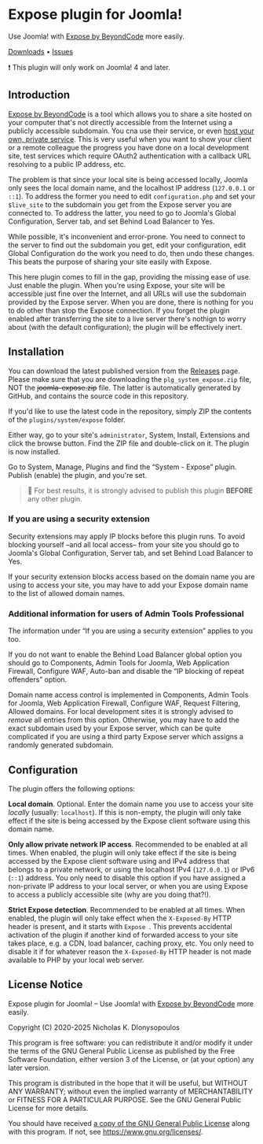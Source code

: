 # Expose plugin for Joomla!

Use Joomla! with [Expose by BeyondCode](https://expose.dev) more easily.

[Downloads](https://github.com/nikosdion/joomla-expose/releases) • [Issues](https://github.com/nikosdion/joomla-expose/issues)

❗️ This plugin will only work on Joomla! 4 and later.

## Introduction

[Expose by BeyondCode](https://expose.dev) is a tool which allows you to share a site hosted on your computer that's not directly accessible from the Internet using a publicly accessible subdomain. You cna use their service, or even [host your own, private service](https://www.dionysopoulos.me/expose-your-local-web-server-to-the-internet.html). This is very useful when you want to show your client or a remote colleague the progress you have done on a local development site, test services which require OAuth2 authentication with a callback URL resolving to a public IP address, etc.

The problem is that since your local site is being accessed locally, Joomla only sees the local domain name, and the localhost IP address (`127.0.0.1` or `::1`). To address the former you need to edit `configuration.php` and set your `$live_site` to the subdomain you get from the Expose server you are connected to. To address the latter, you need to go to Joomla's Global Configuration, Server tab, and set Behind Load Balancer to Yes.

While possible, it's inconvenient and error-prone. You need to connect to the server to find out the subdomain you get, edit your configuration, edit Global Configuration do the work you need to do, then undo these changes. This beats the purpose of sharing your site easily with Expose.

This here plugin comes to fill in the gap, providing the missing ease of use. Just enable the plugin. When you're using Expose, your site will be accessible just fine over the Internet, and all URLs will use the subdomain provided by the Expose server. When you are done, there is nothing for you to do other than stop the Expose connection. If you forget the plugin enabled after transferring the site to a live server there's nothign to worry about (with the default configuration); the plugin will be effectively inert.

## Installation

You can download the latest published version from the [Releases](https://github.com/nikosdion/joomla-expose/releases) page. Please make sure that you are downloading the `plg_system_expose.zip` file, NOT the ~~joomla-expose.zip~~ file. The latter is automatically generated by GitHub, and contains the source code in this repository.

If you'd like to use the latest code in the repository, simply ZIP the contents of the `plugins/system/expose` folder.

Either way, go to your site's `administrator`, System, Install, Extensions and click the browse button. Find the ZIP file and double-click on it. The plugin is now installed.

Go to System, Manage, Plugins and find the “System - Expose” plugin. Publish (enable) the plugin, and you're set.

> 📝 For best results, it is strongly advised to publish this plugin **BEFORE** any other plugin.

### If you are using a security extension

Security extensions may apply IP blocks before this plugin runs. To avoid blocking yourself –and all local access– from your site you should go to Joomla's Global Configuration, Server tab, and set Behind Load Balancer to Yes.

If your security extension blocks access based on the domain name you are using to access your site, you may have to add your Expose domain name to the list of allowed domain names. 

### Additional information for users of Admin Tools Professional

The information under “If you are using a security extension” applies to you too.

If you do not want to enable the Behind Load Balancer global option you should go to Components, Admin Tools for Joomla, Web Application Firewall, Configure WAF, Auto-ban and disable the “IP blocking of repeat offenders” option.

Domain name access control is implemented in Components, Admin Tools for Joomla, Web Application Firewall, Configure WAF, Request Filtering, Allowed domains. For local development sites it is strongly advised to _remove_ all entries from this option. Otherwise, you may have to add the exact subdomain used by your Expose server, which can be quite complicated if you are using a third party Expose server which assigns a randomly generated subdomain. 

## Configuration

The plugin offers the following options:

**Local domain**. Optional. Enter the domain name you use to access your site _locally_ (usually: `localhost`). If this is non-empty, the plugin will only take effect if the site is being accessed by the Expose client software using this domain name.

**Only allow private network IP access**. Recommended to be enabled at all times. When enabled, the plugin will only take effect if the site is being accessed by the Expose client software using and IPv4 address that belongs to a private network, or using the localhost IPv4 (`127.0.0.1`) or IPv6 (`::1`) address. You only need to disable this option if you have assigned a non-private IP address to your local server, or when you are using Expose to access a publicly accessible site (why are you doing that?!).

**Strict Expose detection**. Recommended to be enabled at all times. When enabled, the plugin will only take effect when the `X-Exposed-By` HTTP header is present, and it starts with `Expose `. This prevents accidental activation of the plugin if another kind of forwarded access to your site takes place, e.g. a CDN, load balancer, caching proxy, etc. You only need to disable it if for whatever reason the `X-Exposed-By` HTTP header is not made available to PHP by your local web server.

## License Notice

Expose plugin for Joomla! – Use Joomla! with [Expose by BeyondCode](https://expose.dev) more easily.

Copyright (C) 2020-2025 Nicholas K. DIonysopoulos

This program is free software: you can redistribute it and/or modify it under the terms of the GNU General Public License as published by the Free Software Foundation, either version 3 of the License, or (at your option) any later version.

This program is distributed in the hope that it will be useful, but WITHOUT ANY WARRANTY; without even the implied warranty of MERCHANTABILITY or FITNESS FOR A PARTICULAR PURPOSE.  See the GNU General Public License for more details.

You should have received [a copy of the GNU General Public License](LICENSE.txt) along with this program.  If not, see <https://www.gnu.org/licenses/>.
